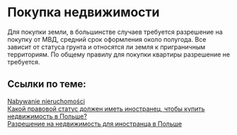 # Покупка недвижимости

Для покупки земли, в большинстве случаев требуется разрешение на покупку от МВД, средний срок оформления около полугода. Все зависит от статуса грунта и относятся ли земля к приграничным территориям. По общему правилу для покупки квартиры разрешение не требуется. 

## Ссылки по теме:
[Nabywanie nieruchomości](https://mswia.gov.pl/pl/bezpieczenstwo/koncesje-i-zezwolenia/260,Nabywanie-nieruchomosci.html)  
[Какой правовой статус должен иметь иностранец, чтобы купить недвижимость в Польше?](http://www.migrant.info.pl/kakoj-pravovoj-status-dolzhen-imet-inostranec-chtoby-kupit-nedvizhimost-v-polshe.html)  
[Разрешение на недвижимость для иностранца в Польше](http://rosjanie.pl/forum/viewtopic.php?t=10248&sid=fe97fe3bd896560aa201c696bacdc564)